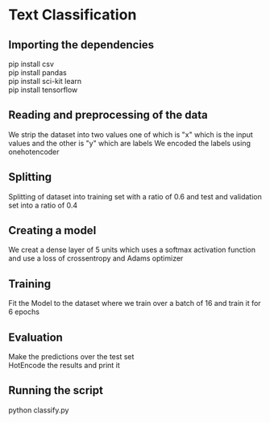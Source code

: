 # Text Classification

## Importing the dependencies
pip install csv  
pip install pandas  
pip install sci-kit learn  
pip install tensorflow

## Reading and preprocessing of the data
We strip the dataset into two values one of which is "x" which is the input values and the other is "y" which are labels
We encoded the labels using onehotencoder

## Splitting
Splitting of dataset into training set with a ratio of 0.6 and test and validation set into a ratio of 0.4

## Creating a model
We creat a dense layer of 5 units which uses a softmax activation function and  use a loss of crossentropy and  Adams optimizer 

## Training
Fit the Model to the dataset where we train over a batch of 16 and train it for 6 epochs

## Evaluation 
Make the predictions over the test set  
HotEncode the results and print it


## Running the script  
python classify.py
